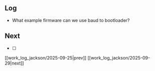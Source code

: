 ## Log
- What example firmware can we use baud to bootloader? 

## Next
- [ ]

[[work_log_jackson/2025-09-25|prev]] [[work_log_jackson/2025-09-29|next]]
